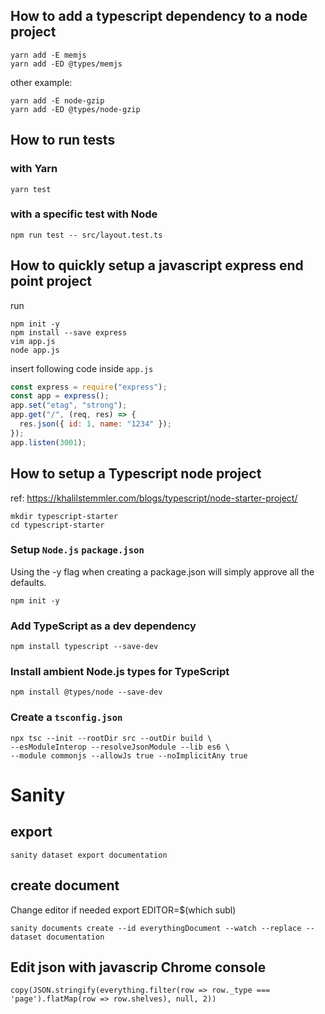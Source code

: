 ## How to add a typescript dependency to a node project

```
yarn add -E memjs
yarn add -ED @types/memjs
```
other example:
```
yarn add -E node-gzip
yarn add -ED @types/node-gzip
```

## How to run tests

### with Yarn

    yarn test

### with a specific test with Node

    npm run test -- src/layout.test.ts

## How to quickly setup a javascript express end point project


run
```
npm init -y
npm install --save express
vim app.js
node app.js
```

insert following code inside `app.js`
```javascript
const express = require("express");
const app = express();
app.set("etag", "strong");
app.get("/", (req, res) => {
  res.json({ id: 1, name: "1234" });
});
app.listen(3001);
```

## How to setup a Typescript node project

ref: https://khalilstemmler.com/blogs/typescript/node-starter-project/

```
mkdir typescript-starter
cd typescript-starter
```

### Setup `Node.js` `package.json`
Using the -y flag when creating a package.json will simply approve all the defaults.

    npm init -y
    
### Add TypeScript as a dev dependency

    npm install typescript --save-dev

### Install ambient Node.js types for TypeScript

    npm install @types/node --save-dev
    
### Create a `tsconfig.json`

```
npx tsc --init --rootDir src --outDir build \
--esModuleInterop --resolveJsonModule --lib es6 \
--module commonjs --allowJs true --noImplicitAny true
```

# Sanity

##  export

    sanity dataset export documentation
    
## create document

Change editor if needed
    export EDITOR=$(which subl)
    
    
    sanity documents create --id everythingDocument --watch --replace --dataset documentation

## Edit json with javascrip Chrome console

    copy(JSON.stringify(everything.filter(row => row._type === 'page').flatMap(row => row.shelves), null, 2))
